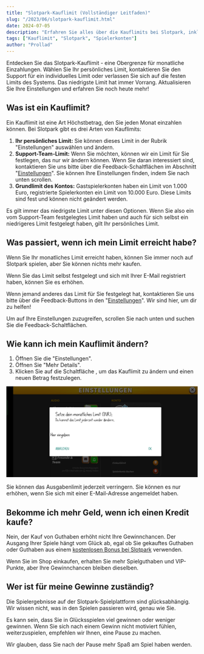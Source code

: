 ```yaml
---
title: "Slotpark-Kauflimit (Vollständiger Leitfaden)"
slug: "/2023/06/slotpark-kauflimit.html"
date: 2024-07-05
description: "Erfahren Sie alles über die Kauflimits bei Slotpark, inklusive persönlicher Limits, Support-Team-Limits und Grundlimits des Kontos."
tags: ["Kauflimit", "Slotpark", "Spielerkonten"]
author: "Prollad"
---
```


Entdecken Sie das Slotpark-Kauflimit - eine Obergrenze für monatliche Einzahlungen. Wählen Sie Ihr persönliches Limit, kontaktieren Sie den Support für ein individuelles Limit oder verlassen Sie sich auf die festen Limits des Systems. Das niedrigste Limit hat immer Vorrang. Aktualisieren Sie Ihre Einstellungen und erfahren Sie noch heute mehr!

## Was ist ein Kauflimit?

Ein Kauflimit ist eine Art Höchstbetrag, den Sie jeden Monat einzahlen können. Bei Slotpark gibt es drei Arten von Kauflimits:

1.  **Ihr persönliches Limit:** Sie können dieses Limit in der Rubrik "Einstellungen" auswählen und ändern.
2.  **Support-Team-Limit:** Wenn Sie möchten, können wir ein Limit für Sie festlegen, das nur wir ändern können. Wenn Sie daran interessiert sind, kontaktieren Sie uns bitte über die Feedback-Schaltflächen im Abschnitt "[Einstellungen](http://slot.pk/KNId/On8k4FfjhF)". Sie können Ihre Einstellungen finden, indem Sie nach unten scrollen.
3.  **Grundlimit des Kontos:** Gastspielerkonten haben ein Limit von 1.000 Euro, registrierte Spielerkonten ein Limit von 10.000 Euro. Diese Limits sind fest und können nicht geändert werden.

Es gilt immer das niedrigste Limit unter diesen Optionen. Wenn Sie also ein vom Support-Team festgelegtes Limit haben und auch für sich selbst ein niedrigeres Limit festgelegt haben, gilt Ihr persönliches Limit.

## Was passiert, wenn ich mein Limit erreicht habe?

Wenn Sie Ihr monatliches Limit erreicht haben, können Sie immer noch auf Slotpark spielen, aber Sie können nichts mehr kaufen.

Wenn Sie das Limit selbst festgelegt und sich mit Ihrer E-Mail registriert haben, können Sie es erhöhen.

Wenn jemand anderes das Limit für Sie festgelegt hat, kontaktieren Sie uns bitte über die Feedback-Buttons in den "[Einstellungen](http://slot.pk/KNId/On8k4FfjhF)". Wir sind hier, um dir zu helfen!

Um auf Ihre Einstellungen zuzugreifen, scrollen Sie nach unten und suchen Sie die Feedback-Schaltflächen.

## Wie kann ich mein Kauflimit ändern?

1.  Öffnen Sie die "Einstellungen".
2.  Öffnen Sie "Mehr Details".
3.  Klicken Sie auf die Schaltfläche , um das Kauflimit zu ändern und einen neuen Betrag festzulegen.

![Slotpark-Kauflimit](/static/images/Slotpark-Kauflimit.jpg)

Sie können das Ausgabenlimit jederzeit verringern. Sie können es nur erhöhen, wenn Sie sich mit einer E-Mail-Adresse angemeldet haben.

## Bekomme ich mehr Geld, wenn ich einen Kredit kaufe?

Nein, der Kauf von Guthaben erhöht nicht Ihre Gewinnchancen. Der Ausgang Ihrer Spiele hängt vom Glück ab, egal ob Sie gekauftes Guthaben oder Guthaben aus einem [kostenlosen Bonus bei Slotpark](https://www.slotparkbonuscode.de/) verwenden.

Wenn Sie im Shop einkaufen, erhalten Sie mehr Spielguthaben und VIP-Punkte, aber Ihre Gewinnchancen bleiben dieselben.

## Wer ist für meine Gewinne zuständig?

Die Spielergebnisse auf der Slotpark-Spielplattform sind glücksabhängig. Wir wissen nicht, was in den Spielen passieren wird, genau wie Sie.

Es kann sein, dass Sie in Glücksspielen viel gewinnen oder weniger gewinnen. Wenn Sie sich nach einem Gewinn nicht motiviert fühlen, weiterzuspielen, empfehlen wir Ihnen, eine Pause zu machen.

Wir glauben, dass Sie nach der Pause mehr Spaß am Spiel haben werden.